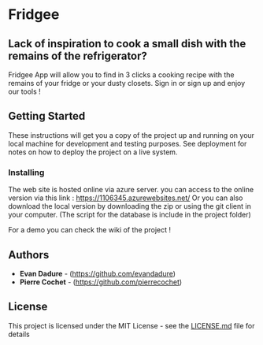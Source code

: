 # Fridgee

## Lack of inspiration to cook a small dish with the remains of the refrigerator?

Fridgee App will allow you to find in 3 clicks a cooking recipe with the remains of your fridge or your dusty closets. Sign in or sign up and enjoy our tools !


## Getting Started

These instructions will get you a copy of the project up and running on your local machine for development and testing purposes. See deployment for notes on how to deploy the project on a live system.

### Installing

The web site is hosted online via azure server.
you can access to the online version via this link : https://1106345.azurewebsites.net/
Or you can also download the local version by downloading the zip or using the git client in your computer.
(The script for the database is include in the project folder)

For a demo you can check the wiki of the project !

## Authors

* **Evan Dadure** - (https://github.com/evandadure)
* **Pierre Cochet** - (https://github.com/pierrecochet)

## License

This project is licensed under the MIT License - see the [LICENSE.md](LICENSE.md) file for details
